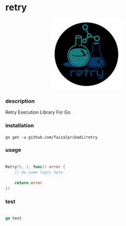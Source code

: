 # retry

<p align="center"><img src="images/retry.png" width="220"></p>

### description

Retry Execution Library For Go


### installation

`go get -u github.com/faizalpribadi/retry`


### usage

```go

Retry(5, 1, func() error {
    // do some logic here

    return error
})

```

### test
```go

go test

```
